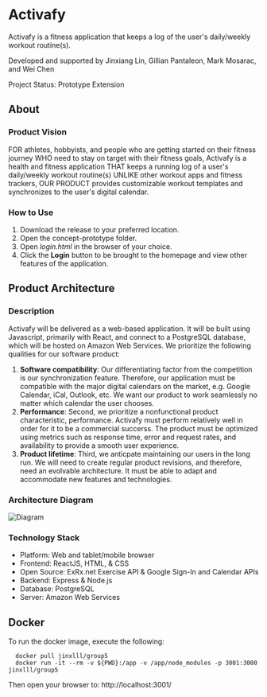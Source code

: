 # Activafy

Activafy is a fitness application that keeps a log of the user's daily/weekly workout routine(s).

Developed and supported by Jinxiang Lin, Gillian Pantaleon, Mark Mosarac, and Wei Chen

Project Status: Prototype Extension

## About

### Product Vision
FOR athletes, hobbyists, and people who are getting started on their fitness journey WHO need to stay on target with their fitness goals, Activafy is a health and fitness application THAT keeps a running log of a user's daily/weekly workout routine(s) UNLIKE other workout apps and fitness trackers, OUR PRODUCT provides customizable workout templates and synchronizes to the user's digital calendar.

### How to Use
1. Download the release to your preferred location.
2. Open the concept-prototype folder.
3. Open *login.html* in the browser of your choice.
4. Click the **Login** button to be brought to the homepage and view other features of the application.


## Product Architecture

### Description
Activafy will be delivered as a web-based application. It will be built using Javascript, primarily with React, and connect to a PostgreSQL database, which will be hosted on Amazon Web Services. We prioritize the following qualities for our software product:
1. **Software compatibility**: Our differentiating factor from the competition is our synchronization feature. Therefore, our application must be compatible with the major digital calendars on the market, e.g. Google Calendar, iCal, Outlook, etc. We want our product to work seamlessly no matter which calendar the user chooses.
2. **Performance**: Second, we prioritize a nonfunctional product characteristic, performance. Activafy must perform relatively well in order for it to be a commercial succerss. The product must be optimized using metrics such as response time, error and request rates, and availability to provide a smooth user experience.
3. **Product lifetime**: Third, we anticpate maintaining our users in the long run. We will need to create regular product revisions, and therefore, need an evolvable architecture. It must be able to adapt and accommodate new features and technologies.

### Architecture Diagram
![Diagram](https://user-images.githubusercontent.com/78502763/112689887-42414100-8e51-11eb-8fba-290bfef65005.png)

### Technology Stack
* Platform: Web and tablet/mobile browser
* Frontend: ReactJS, HTML, & CSS
* Open Source: ExRx.net Exercise API & Google Sign-In and Calendar APIs
* Backend: Express & Node.js
* Database: PostgreSQL
* Server: Amazon Web Services

## Docker
To run the docker image, execute the following:
```
  docker pull jinxlll/group5
  docker run -it --rm -v ${PWD}:/app -v /app/node_modules -p 3001:3000 jinxlll/group5
```
Then open your browser to: http://localhost:3001/
